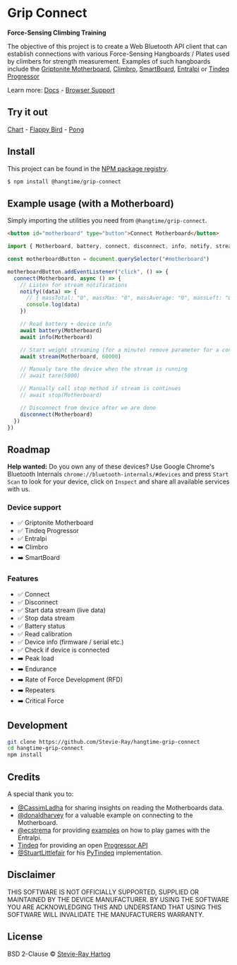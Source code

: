 # Grip Connect

**Force-Sensing Climbing Training**

The objective of this project is to create a Web Bluetooth API client that can establish connections with various
Force-Sensing Hangboards / Plates used by climbers for strength measurement. Examples of such hangboards include the
[Griptonite Motherboard](https://griptonite.io/shop/motherboard/), [Climbro](https://climbro.com/),
[SmartBoard](https://www.smartboard-climbing.com/), [Entralpi](https://entralpi.com/) or
[Tindeq Progressor](https://tindeq.com/)

Learn more: [Docs](https://stevie-ray.github.io/hangtime-grip-connect/) -
[Browser Support](https://caniuse.com/web-bluetooth)

## Try it out

[Chart](https://grip-connect.vercel.app/) - [Flappy Bird](https://grip-connect-flappy-bird.vercel.app/) -
[Pong](https://grip-connect-pong.vercel.app/)

## Install

This project can be found in the [NPM package registry](https://www.npmjs.com/package/@hangtime/grip-connect).

```sh [npm]
$ npm install @hangtime/grip-connect
```

## Example usage (with a Motherboard)

Simply importing the utilities you need from `@hangtime/grip-connect`.

```html
<button id="motherboard" type="button">Connect Motherboard</button>
```

```js
import { Motherboard, battery, connect, disconnect, info, notify, stream } from "@hangtime/grip-connect"

const motherboardButton = document.querySelector("#motherboard")

motherboardButton.addEventListener("click", () => {
  connect(Motherboard, async () => {
    // Listen for stream notifications
    notify((data) => {
      // { massTotal: "0", massMax: "0", massAverage: "0", massLeft: "0", massCenter: "0", massRight: "0" }
      console.log(data)
    })

    // Read battery + device info
    await battery(Motherboard)
    await info(Motherboard)

    // Start weight streaming (for a minute) remove parameter for a continues stream
    await stream(Motherboard, 60000)

    // Manualy tare the device when the stream is running
    // await tare(5000)

    // Manually call stop method if stream is continues
    // await stop(Motherboard)

    // Disconnect from device after we are done
    disconnect(Motherboard)
  })
})
```

## Roadmap

**Help wanted:** Do you own any of these devices? Use Google Chrome's Bluetooth Internals
`chrome://bluetooth-internals/#devices` and press `Start Scan` to look for your device, click on `Inspect` and share all
available services with us.

### Device support

- ✅ Griptonite Motherboard
- ✅ Tindeq Progressor
- ✅ Entralpi
- ➡️ Climbro
- ➡️ SmartBoard

### Features

- ✅ Connect
- ✅ Disconnect
- ✅ Start data stream (live data)
- ✅ Stop data stream
- ✅ Battery status
- ✅ Read calibration
- ✅ Device info (firmware / serial etc.)
- ✅ Check if device is connected
- ➡️ Peak load
- ➡️ Endurance
- ➡️ Rate of Force Development (RFD)
- ➡️ Repeaters
- ➡️ Critical Force

## Development

```bash
git clone https://github.com/Stevie-Ray/hangtime-grip-connect
cd hangtime-grip-connect
npm install
```

## Credits

A special thank you to:

- [@CassimLadha](https://github.com/CassimLadha) for sharing insights on reading the Motherboards data.
- [@donaldharvey](https://github.com/donaldharvey) for a valuable example on connecting to the Motherboard.
- [@ecstrema](https://github.com/ecstrema) for providing [examples](https://github.com/ecstrema/entralpi-games) on how
  to play games with the Entralpi.
- [Tindeq](https://tindeq.com/) for providing an open [Progressor API](https://tindeq.com/progressor_api/)
- [@StuartLittlefair](https://github.com/StuartLittlefair) for his
  [PyTindeq](https://github.com/StuartLittlefair/PyTindeq) implementation.

## Disclaimer

THIS SOFTWARE IS NOT OFFICIALLY SUPPORTED, SUPPLIED OR MAINTAINED BY THE DEVICE MANUFACTURER. BY USING THE SOFTWARE YOU
ARE ACKNOWLEDGING THIS AND UNDERSTAND THAT USING THIS SOFTWARE WILL INVALIDATE THE MANUFACTURERS WARRANTY.

## License

BSD 2-Clause © [Stevie-Ray Hartog](https://github.com/Stevie-Ray)

